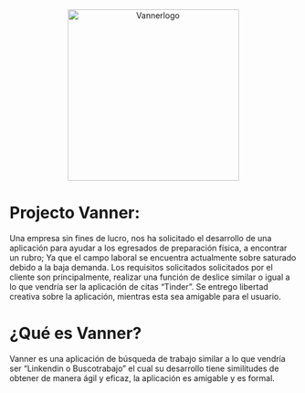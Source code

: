 <div align="center">
  <img src="https://github.com/user-attachments/assets/f77da172-6536-420a-9a7d-553d183a21e4" alt="Vannerlogo" width="300"/>
</div>

# Projecto Vanner:
Una empresa sin fines de lucro, nos ha solicitado el desarrollo de una aplicación para ayudar a los egresados de preparación física, a encontrar un rubro; Ya que el campo laboral se encuentra actualmente sobre saturado debido a la baja demanda. Los requisitos solicitados solicitados por el cliente son principalmente, realizar una función de deslice similar o igual a lo que vendría ser la aplicación de citas “Tinder”. Se entrego libertad creativa sobre la aplicación, mientras esta sea amigable para el usuario.

# ¿Qué es Vanner?
Vanner es una aplicación de búsqueda de trabajo similar a lo que vendría ser “Linkendin o Buscotrabajo” el cual su desarrollo tiene similitudes de obtener de manera ágil y eficaz, la aplicación es amigable y es formal.

